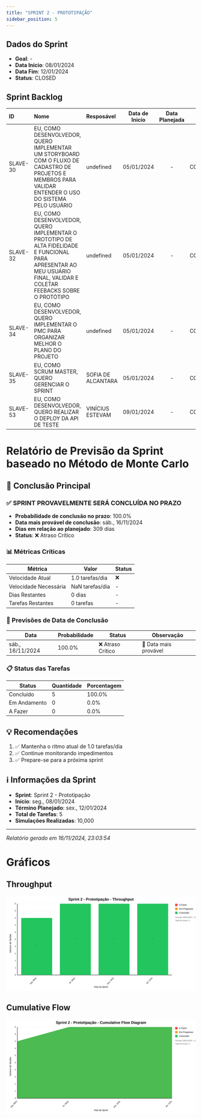 ```yaml
---
title: "SPRINT 2 - PROTOTIPAÇÃO"
sidebar_position: 5
---
```

## Dados do Sprint
* **Goal**: -
* **Data Início**: 08/01/2024
* **Data Fim**: 12/01/2024
* **Status**: CLOSED

## Sprint Backlog

|ID |Nome |Resposável |Data de Inicío | Data Planejada | Status|
|:----    |:----|:--------  |:-------:       | :----------:  | :---: |
|SLAVE-30|EU, COMO DESENVOLVEDOR, QUERO IMPLEMENTAR UM STORYBOARD COM O FLUXO DE CADASTRO DE PROJETOS E MEMBROS PARA VALIDAR ENTENDER O USO DO SISTEMA PELO USUÁRIO|undefined|05/01/2024|-|CONCLUÍDO|
|SLAVE-32|EU, COMO DESENVOLVEDOR, QUERO IMPLEMENTAR O PROTOTIPO DE  ALTA FIDELIDADE E FUNCIONAL PARA APRESENTAR AO MEU USUÁRIO FINAL, VALIDAR E COLETAR FEEBACKS SOBRE O PROTÓTIPO|undefined|05/01/2024|-|CONCLUÍDO|
|SLAVE-34|EU, COMO DESENVOLVEDOR, QUERO IMPLEMENTAR O PMC PARA ORGANIZAR MELHOR O PLANO DO PROJETO|undefined|05/01/2024|-|CONCLUÍDO|
|SLAVE-35|EU, COMO SCRUM MASTER, QUERO GERENCIAR O SPRINT|SOFIA DE ALCANTARA|05/01/2024|-|CONCLUÍDO|
|SLAVE-53|EU, COMO DESENVOLVEDOR, QUERO REALIZAR O DEPLOY DA API DE TESTE|VINÍCIUS ESTEVAM|09/01/2024|-|CONCLUÍDO|

# Relatório de Previsão da Sprint baseado no Método de Monte Carlo

## 🎯 Conclusão Principal

### ✅ SPRINT PROVAVELMENTE SERÁ CONCLUÍDA NO PRAZO

- **Probabilidade de conclusão no prazo**: 100.0%
- **Data mais provável de conclusão**: sáb., 16/11/2024
- **Dias em relação ao planejado**: 309 dias
- **Status**: ❌ Atraso Crítico

### 📊 Métricas Críticas

| Métrica | Valor | Status |
|---------|--------|--------|
| Velocidade Atual | 1.0 tarefas/dia | ❌ |
| Velocidade Necessária | NaN tarefas/dia | - |
| Dias Restantes | 0 dias | - |
| Tarefas Restantes | 0 tarefas | - |

### 📅 Previsões de Data de Conclusão

| Data | Probabilidade | Status | Observação |
|------|---------------|---------|------------|
| sáb., 16/11/2024 | 100.0% | ❌ Atraso Crítico | 📍 Data mais provável |

### 📋 Status das Tarefas

| Status | Quantidade | Porcentagem |
|--------|------------|-------------|
| Concluído | 5 | 100.0% |
| Em Andamento | 0 | 0.0% |
| A Fazer | 0 | 0.0% |

## 💡 Recomendações

1. ✅ Mantenha o ritmo atual de 1.0 tarefas/dia
2. ✅ Continue monitorando impedimentos
3. ✅ Prepare-se para a próxima sprint

## ℹ️ Informações da Sprint

- **Sprint**: Sprint 2 - Prototipação
- **Início**: seg., 08/01/2024
- **Término Planejado**: sex., 12/01/2024
- **Total de Tarefas**: 5
- **Simulações Realizadas**: 10,000

---
*Relatório gerado em 16/11/2024, 23:03:54*

# Gráficos
## Throughput
![Throughput](./charts/throughput-5.svg)
## Cumulative Flow
![ Cumulative Flow](./charts/cfd-5.svg)

